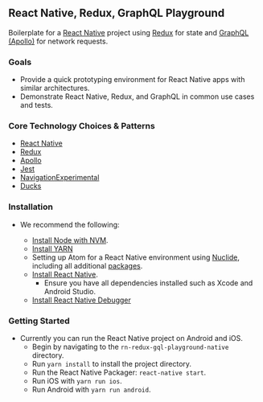 ## React Native, Redux, GraphQL Playground

Boilerplate for a [React Native](https://facebook.github.io/react-native/) project using [Redux](http://redux.js.org/) for state and [GraphQL (Apollo)](http://dev.apollodata.com/react/react-native.html) for network requests.

### Goals

* Provide a quick prototyping environment for React Native apps with similar architectures.
* Demonstrate React Native, Redux, and GraphQL in common use cases and tests.

### Core Technology Choices & Patterns

* [React Native](https://facebook.github.io/react-native/)
* [Redux](http://redux.js.org/)
* [Apollo](http://dev.apollodata.com/)
* [Jest](https://facebook.github.io/jest/)
* [NavigationExperimental](https://github.com/facebook/react-native/tree/master/Libraries/NavigationExperimental)
* [Ducks](https://github.com/erikras/ducks-modular-redux)

### Installation

* We recommend the following:

  * [Install Node with NVM](https://github.com/creationix/nvm).
  * [Install YARN](https://yarnpkg.com/)
  * Setting up Atom for a React Native environment using [Nuclide](https://nuclide.io/docs/quick-start/getting-started/#installation), including all additional [packages](https://nuclide.io/docs/quick-start/getting-started/#packages).
  * [Install React Native](https://facebook.github.io/react-native/).
    * Ensure you have all dependencies installed such as Xcode and Android Studio.
  * [Install React Native Debugger](https://github.com/jhen0409/react-native-debugger)

### Getting Started

* Currently you can run the React Native project on Android and iOS.
  * Begin by navigating to the `rn-redux-gql-playground-native` directory.
  * Run `yarn install` to install the project directory.
  * Run the React Native Packager: `react-native start`.
  * Run iOS with `yarn run ios`.
  * Run Android with `yarn run android`.
